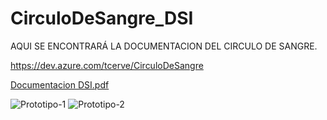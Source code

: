 # CirculoDeSangre_DSI
AQUI SE ENCONTRARÁ LA DOCUMENTACION DEL CIRCULO DE SANGRE.

https://dev.azure.com/tcerve/CirculoDeSangre

[Documentacion DSI.pdf](https://github.com/cervetade/CirculoDeSangre_DSI/files/8775094/Documentacion.DSI.pdf)

![Prototipo-1](https://user-images.githubusercontent.com/103136771/170384706-c1692bac-342c-466f-b70a-5e9325b93b69.png)
![Prototipo-2](https://user-images.githubusercontent.com/103136771/170384709-e789ce42-ab12-4ca7-96b6-4f235104b750.png)
